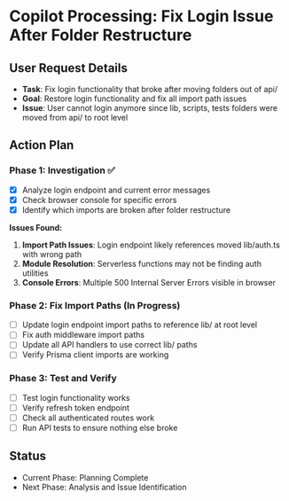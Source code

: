 # Copilot Processing: Fix Login Issue After Folder Restructure

## User Request Details

- **Task**: Fix login functionality that broke after moving folders out of api/
- **Goal**: Restore login functionality and fix all import path issues
- **Issue**: User cannot login anymore since lib, scripts, tests folders were moved from api/ to root level

## Action Plan

### Phase 1: Investigation ✅

- [x] Analyze login endpoint and current error messages
- [x] Check browser console for specific errors
- [x] Identify which imports are broken after folder restructure

**Issues Found:**

1. **Import Path Issues**: Login endpoint likely references moved lib/auth.ts with wrong path
2. **Module Resolution**: Serverless functions may not be finding auth utilities
3. **Console Errors**: Multiple 500 Internal Server Errors visible in browser

### Phase 2: Fix Import Paths (In Progress)

- [ ] Update login endpoint import paths to reference lib/ at root level
- [ ] Fix auth middleware import paths
- [ ] Update all API handlers to use correct lib/ paths
- [ ] Verify Prisma client imports are working

### Phase 3: Test and Verify

- [ ] Test login functionality works
- [ ] Verify refresh token endpoint
- [ ] Check all authenticated routes work
- [ ] Run API tests to ensure nothing else broke

## Status
- Current Phase: Planning Complete
- Next Phase: Analysis and Issue Identification
